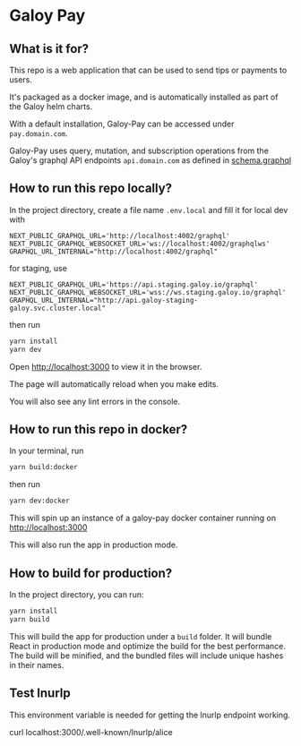 # Galoy Pay

## What is it for?

This repo is a web application that can be used to send tips or payments to users.

It's packaged as a docker image, and is automatically installed as part of the Galoy helm charts.

With a default installation, Galoy-Pay can be accessed under `pay.domain.com`.

Galoy-Pay uses query, mutation, and subscription operations from the Galoy's graphql API endpoints `api.domain.com` as defined in [schema.graphql](https://github.com/GaloyMoney/galoy/blob/main/src/graphql/public/schema.graphql)

## How to run this repo locally?

In the project directory, create a file name `.env.local` and fill it for local dev with

```
NEXT_PUBLIC_GRAPHQL_URL='http://localhost:4002/graphql'
NEXT_PUBLIC_GRAPHQL_WEBSOCKET_URL='ws://localhost:4002/graphqlws'
GRAPHQL_URL_INTERNAL="http://localhost:4002/graphql"
```


for staging, use

```
NEXT_PUBLIC_GRAPHQL_URL='https://api.staging.galoy.io/graphql'
NEXT_PUBLIC_GRAPHQL_WEBSOCKET_URL='wss://ws.staging.galoy.io/graphql'
GRAPHQL_URL_INTERNAL="http://api.galoy-staging-galoy.svc.cluster.local"
```

then run

```sh
yarn install
yarn dev
```

Open [http://localhost:3000](http://localhost:3000) to view it in the browser.

The page will automatically reload when you make edits.

You will also see any lint errors in the console.

## How to run this repo in docker?

In your terminal, run

```sh
yarn build:docker
```

then run

```sh
yarn dev:docker
```

This will spin up an instance of a galoy-pay docker container running on <http://localhost:3000>

This will also run the app in production mode.

## How to build for production?

In the project directory, you can run:

```sh
yarn install
yarn build
```

This will build the app for production under a `build` folder. It will bundle React in production mode and optimize the build for the best performance. The build will be minified, and the bundled files will include unique hashes in their names.

## Test lnurlp


This environment variable is needed for getting the lnurlp endpoint working.

curl localhost:3000/.well-known/lnurlp/alice

